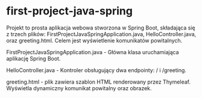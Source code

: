 # first-project-java-spring

Projekt to prosta aplikacja webowa stworzona w Spring Boot, składająca się z trzech plików: FirstProjectJavaSpringApplication.java, HelloController.java, oraz greeting.html. Celem jest wyświetlenie komunikatów powitalnych.

FirstProjectJavaSpringApplication.java - Główna klasa uruchamiająca aplikację Spring Boot.

HelloController.java - Kontroler obsługujący dwa endpointy: / i /greeting.

greeting.html - plik zawiera szablon HTML renderowany przez Thymeleaf. Wyświetla dynamiczny komunikat powitalny oraz obrazek.
